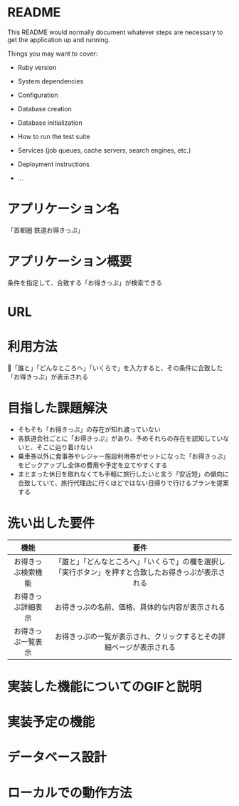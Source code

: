 # README

This README would normally document whatever steps are necessary to get the
application up and running.

Things you may want to cover:

* Ruby version

* System dependencies

* Configuration

* Database creation

* Database initialization

* How to run the test suite

* Services (job queues, cache servers, search engines, etc.)

* Deployment instructions

* ...

# アプリケーション名

 「首都圏 鉄道お得きっぷ」

# アプリケーション概要

 条件を指定して、合致する「お得きっぷ」が検索できる

# URL
 

# 利用方法
 
 「誰と」「どんなところへ」「いくらで」を入力すると、その条件に合致した「お得きっぷ」が表示される 

# 目指した課題解決
 
* そもそも「お得きっぷ」の存在が知れ渡っていない
* 各鉄道会社ごとに「お得きっぷ」があり、予めそれらの存在を認知していないと、そこに辿り着けない
* 乗車券以外に食事券やレジャー施設利用券がセットになった「お得きっぷ」をピックアップし全体の費用や予定を立てやすくする
* まとまった休日を取れなくても手軽に旅行したいと言う「安近短」の傾向に合致していて、旅行代理店に行くほどではない日帰りで行けるプランを提案する

# 洗い出した要件

| 機能             | 要件                                                                                  |
|:---------------:|:-------------------------------------------------------------------------------------:|
| お得きっぷ検索機能 | 「誰と」「どんなところへ」「いくらで」の欄を選択し「実行ボタン」を押すと合致したお得きっぷが表示される |
| お得きっぷ詳細表示 | お得きっぷの名前、価格、具体的な内容が表示される                                              |
| お得きっぷ一覧表示 | お得きっぷの一覧が表示され、クリックするとその詳細ページが表示される                             |

# 実装した機能についてのGIFと説明

# 実装予定の機能

# データベース設計

# ローカルでの動作方法